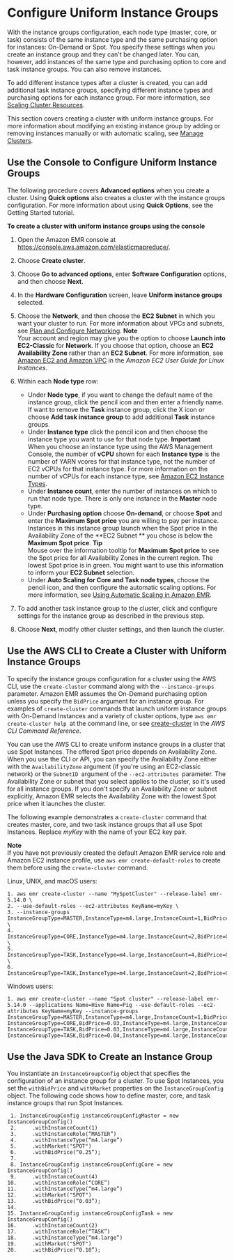 # Configure Uniform Instance Groups<a name="emr-uniform-instance-group"></a>

With the instance groups configuration, each node type \(master, core, or task\) consists of the same instance type and the same purchasing option for instances: On\-Demand or Spot\. You specify these settings when you create an instance group and they can't be changed later\. You can, however, add instances of the same type and purchasing option to core and task instance groups\. You can also remove instances\.

To add different instance types after a cluster is created, you can add additional task instance groups, specifying different instance types and purchasing options for each instance group\. For more information, see [Scaling Cluster Resources](emr-scale-on-demand.md)\.

This section covers creating a cluster with uniform instance groups\. For more information about modifying an existing instance group by adding or removing instances manually or with automatic scaling, see [Manage Clusters](emr-manage.md)\.

## Use the Console to Configure Uniform Instance Groups<a name="emr-uniform-instance-group-console"></a>

The following procedure covers **Advanced options** when you create a cluster\. Using **Quick options** also creates a cluster with the instance groups configuration\. For more information about using **Quick Options**, see the Getting Started tutorial\.

**To create a cluster with uniform instance groups using the console**

1. Open the Amazon EMR console at [https://console\.aws\.amazon\.com/elasticmapreduce/](https://console.aws.amazon.com/elasticmapreduce/)\.

1. Choose **Create cluster**\.

1. Choose **Go to advanced options**, enter **Software Configuration** options, and then choose **Next**\.

1. In the **Hardware Configuration** screen, leave **Uniform instance groups** selected\.

1. Choose the **Network**, and then choose the **EC2 Subnet** in which you want your cluster to run\. For more information about VPCs and subnets, see [Plan and Configure Networking](emr-plan-vpc-subnet.md)\.
**Note**  
Your account and region may give you the option to choose **Launch into EC2\-Classic** for **Network**\. If you choose that option, choose an **EC2 Availability Zone** rather than an **EC2 Subnet**\. For more information, see [Amazon EC2 and Amazon VPC](http://docs.aws.amazon.com/AWSEC2/latest/UserGuide/using-vpc.html) in the *Amazon EC2 User Guide for Linux Instances*\.

1. Within each **Node type** row:
   + Under **Node type**, if you want to change the default name of the instance group, click the pencil icon and then enter a friendly name\. If want to remove the **Task** instance group, click the X icon or choose **Add task instance group** to add additional **Task** instance groups\.
   + Under **Instance type** click the pencil icon and then choose the instance type you want to use for that node type\.
**Important**  
When you choose an instance type using the AWS Management Console, the number of **vCPU** shown for each **Instance type** is the number of YARN vcores for that instance type, not the number of EC2 vCPUs for that instance type\. For more information on the number of vCPUs for each instance type, see [Amazon EC2 Instance Types](https://aws.amazon.com/ec2/instance-types/)\.
   + Under **Instance count**, enter the number of instances on which to run that node type\. There is only one instance in the **Master** node type\.
   + Under **Purchasing option** choose **On\-demand**, or choose **Spot** and enter the **Maximum Spot price** you are willing to pay per instance\. Instances in this instance group launch when the Spot price in the Availability Zone of the **EC2 Subnet ** you chose is below the **Maximum Spot price**\.
**Tip**  
Mouse over the information tooltip for **Maximum Spot price** to see the Spot price for all Availability Zones in the current region\. The lowest Spot price is in green\. You might want to use this information to inform your **EC2 Subnet** selection\.
   + Under **Auto Scaling for Core and Task node types**, choose the pencil icon, and then configure the automatic scaling options\. For more information, see [Using Automatic Scaling in Amazon EMR](emr-automatic-scaling.md)\.

1. To add another task instance group to the cluster, click and configure settings for the instance group as described in the previous step\.

1. Choose **Next**, modify other cluster settings, and then launch the cluster\.

## Use the AWS CLI to Create a Cluster with Uniform Instance Groups<a name="emr-uniform-instance-group-cli"></a>

To specify the instance groups configuration for a cluster using the AWS CLI, use the `create-cluster` command along with the `--instance-groups` parameter\. Amazon EMR assumes the On\-Demand purchasing option unless you specify the `BidPrice` argument for an instance group\. For examples of `create-cluster` commands that launch uniform instance groups with On\-Demand Instances and a variety of cluster options, type `aws emr create-cluster help `at the command line, or see [create\-cluster](http://docs.aws.amazon.com/cli/latest/reference/emr/create-cluster.html) in the *AWS CLI Command Reference*\.

You can use the AWS CLI to create uniform instance groups in a cluster that use Spot Instances\. The offered Spot price depends on Availability Zone\. When you use the CLI or API, you can specify the Availability Zone either with the `AvailabilityZone` argument \(if you're using an EC2\-classic network\) or the `SubnetID `argument of the `--ec2-attributes `parameter\. The Availability Zone or subnet that you select applies to the cluster, so it's used for all instance groups\. If you don't specify an Availability Zone or subnet explicitly, Amazon EMR selects the Availability Zone with the lowest Spot price when it launches the cluster\.

The following example demonstrates a `create-cluster` command that creates master, core, and two task instance groups that all use Spot Instances\. Replace *myKey* with the name of your EC2 key pair\. 

**Note**  
If you have not previously created the default Amazon EMR service role and Amazon EC2 instance profile, use `aws emr create-default-roles` to create them before using the `create-cluster` command\.

Linux, UNIX, and macOS users:

```
1. aws emr create-cluster --name "MySpotCluster" --release-label emr-5.14.0 \
2. --use-default-roles --ec2-attributes KeyName=myKey \
3. --instance-groups InstanceGroupType=MASTER,InstanceType=m4.large,InstanceCount=1,BidPrice=0.25 \
4. InstanceGroupType=CORE,InstanceType=m4.large,InstanceCount=2,BidPrice=0.03 \ 
5. InstanceGroupType=TASK,InstanceType=m4.large,InstanceCount=4,BidPrice=0.03 \
6. InstanceGroupType=TASK,InstanceType=m4.large,InstanceCount=2,BidPrice=0.04
```

Windows users:

```
1. aws emr create-cluster --name "Spot cluster" --release-label emr-5.14.0 --applications Name=Hive Name=Pig --use-default-roles --ec2-attributes KeyName=myKey --instance-groups InstanceGroupType=MASTER,InstanceType=m4.large,InstanceCount=1,BidPrice=0.25 InstanceGroupType=CORE,BidPrice=0.03,InstanceType=m4.large,InstanceCount=2 InstanceGroupType=TASK,BidPrice=0.03,InstanceType=m4.large,InstanceCount=4							InstanceGroupType=TASK,BidPrice=0.04,InstanceType=m4.large,InstanceCount=2
```

## Use the Java SDK to Create an Instance Group<a name="emr-instance-group-sdk"></a>

You instantiate an `InstanceGroupConfig` object that specifies the configuration of an instance group for a cluster\. To use Spot Instances, you set the `withBidPrice` and `withMarket` properties on the `InstanceGroupConfig` object\. The following code shows how to define master, core, and task instance groups that run Spot Instances\.

```
 1. InstanceGroupConfig instanceGroupConfigMaster = new InstanceGroupConfig()
 2. 	.withInstanceCount(1)
 3. 	.withInstanceRole(“MASTER”)
 4. 	.withInstanceType(“m4.large”)
 5. 	.withMarket("SPOT")
 6. 	.withBidPrice(“0.25”); 
 7. 	
 8. InstanceGroupConfig instanceGroupConfigCore = new InstanceGroupConfig()
 9. 	.withInstanceCount(4)
10. 	.withInstanceRole(“CORE”)
11. 	.withInstanceType(“m4.large”)
12. 	.withMarket("SPOT")
13. 	.withBidPrice(“0.03”);
14. 	
15. InstanceGroupConfig instanceGroupConfigTask = new InstanceGroupConfig()
16. 	.withInstanceCount(2)
17. 	.withInstanceRole(“TASK”)
18. 	.withInstanceType(“m4.large”)
19. 	.withMarket("SPOT")
20. 	.withBidPrice(“0.10”);
```